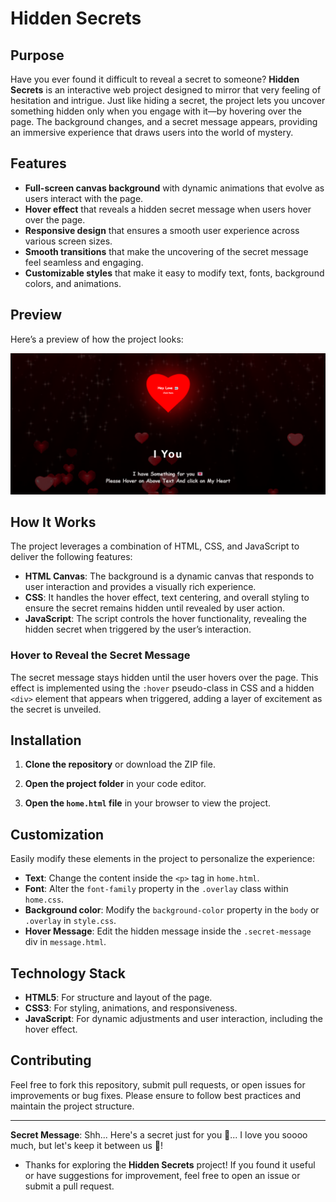 # Hidden Secrets

## Purpose
Have you ever found it difficult to reveal a secret to someone? **Hidden Secrets** is an interactive web project designed to mirror that very feeling of hesitation and intrigue. Just like hiding a secret, the project lets you uncover something hidden only when you engage with it—by hovering over the page. The background changes, and a secret message appears, providing an immersive experience that draws users into the world of mystery. 

## Features
- **Full-screen canvas background** with dynamic animations that evolve as users interact with the page.
- **Hover effect** that reveals a hidden secret message when users hover over the page.
- **Responsive design** that ensures a smooth user experience across various screen sizes.
- **Smooth transitions** that make the uncovering of the secret message feel seamless and engaging.
- **Customizable styles** that make it easy to modify text, fonts, background colors, and animations.

## Preview
Here’s a preview of how the project looks:

![Hidden Secrets Preview](image.png) 

## How It Works
The project leverages a combination of HTML, CSS, and JavaScript to deliver the following features:

- **HTML Canvas**: The background is a dynamic canvas that responds to user interaction and provides a visually rich experience.
- **CSS**: It handles the hover effect, text centering, and overall styling to ensure the secret remains hidden until revealed by user action.
- **JavaScript**: The script controls the hover functionality, revealing the hidden secret when triggered by the user’s interaction.

### Hover to Reveal the Secret Message
The secret message stays hidden until the user hovers over the page. This effect is implemented using the `:hover` pseudo-class in CSS and a hidden `<div>` element that appears when triggered, adding a layer of excitement as the secret is unveiled.


## Installation

1. **Clone the repository** or download the ZIP file.

2. **Open the project folder** in your code editor.

3. **Open the `home.html` file** in your browser to view the project.

## Customization
Easily modify these elements in the project to personalize the experience:

- **Text**: Change the content inside the `<p>` tag in `home.html`.
- **Font**: Alter the `font-family` property in the `.overlay` class within `home.css`.
- **Background color**: Modify the `background-color` property in the `body` or `.overlay` in `style.css`.
- **Hover Message**: Edit the hidden message inside the `.secret-message` div in `message.html`.

## Technology Stack
- **HTML5**: For structure and layout of the page.
- **CSS3**: For styling, animations, and responsiveness.
- **JavaScript**: For dynamic adjustments and user interaction, including the hover effect.


## Contributing
Feel free to fork this repository, submit pull requests, or open issues for improvements or bug fixes. Please ensure to follow best practices and maintain the project structure.

---

**Secret Message**: Shh... Here's a secret just for you 💌... I love you soooo much, but let's keep it between us 💞!

- Thanks for exploring the **Hidden Secrets** project! If you found it useful or have suggestions for improvement, feel free to open an issue or submit a pull request.